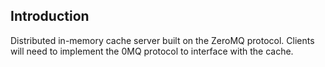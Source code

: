 ## Introduction
Distributed in-memory cache server built on the ZeroMQ protocol. Clients will need to implement
the 0MQ protocol to interface with the cache.